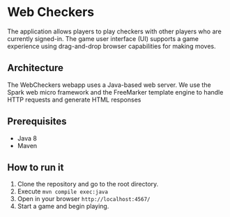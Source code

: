 # Web Checkers
The application allows players to play checkers with other players who are currently signed-in. The game user interface (UI) supports a game experience using drag-and-drop browser capabilities for making moves.

## Architecture
The WebCheckers webapp uses a Java-based web server. We use the Spark web micro framework and the FreeMarker template engine to handle HTTP requests and generate HTML responses


## Prerequisites
- Java 8
- Maven

## How to run it

1. Clone the repository and go to the root directory.
2. Execute `mvn compile exec:java`
3. Open in your browser `http://localhost:4567/`
4. Start a game and begin playing.
